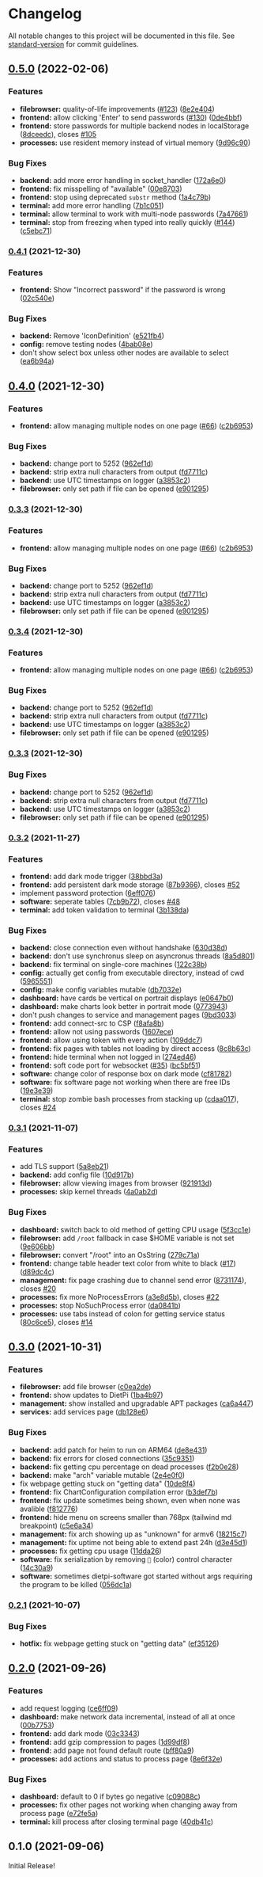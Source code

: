 # Changelog

All notable changes to this project will be documented in this file. See [standard-version](https://github.com/conventional-changelog/standard-version) for commit guidelines.

## [0.5.0](https://github.com/ravenclaw900/DietPi-Dashboard/compare/v0.4.1...v0.5.0) (2022-02-06)


### Features

* **filebrowser:** quality-of-life improvements ([#123](https://github.com/ravenclaw900/DietPi-Dashboard/issues/123)) ([8e2e404](https://github.com/ravenclaw900/DietPi-Dashboard/commit/8e2e40433d3ca543af3a086adb33d992976ad16e))
* **frontend:** allow clicking 'Enter' to send passwords ([#130](https://github.com/ravenclaw900/DietPi-Dashboard/issues/130)) ([0de4bbf](https://github.com/ravenclaw900/DietPi-Dashboard/commit/0de4bbff163972bac75c45bc83c9ad256c2d9ff5))
* **frontend:** store passwords for multiple backend nodes in localStorage ([8dceedc](https://github.com/ravenclaw900/DietPi-Dashboard/commit/8dceedc94c973bc419cd6d38de477aea15601ad6)), closes [#105](https://github.com/ravenclaw900/DietPi-Dashboard/issues/105)
* **processes:** use resident memory instead of virtual memory ([9d96c90](https://github.com/ravenclaw900/DietPi-Dashboard/commit/9d96c9087a5b4ef8653b7c04a81053bd78732ae8))


### Bug Fixes

* **backend:** add more error handling in socket_handler ([172a6e0](https://github.com/ravenclaw900/DietPi-Dashboard/commit/172a6e031ffccc61e8327654ad7d01745804b814))
* **frontend:** fix misspelling of "available" ([00e8703](https://github.com/ravenclaw900/DietPi-Dashboard/commit/00e8703b535f2dbd154a6317bc8cc2d94cf0c7b2))
* **frontend:** stop using deprecated `substr` method ([1a4c79b](https://github.com/ravenclaw900/DietPi-Dashboard/commit/1a4c79bcd6062a9fdf1c4f87980e8fc8ede180a5))
* **terminal:** add more error handling ([7b1c051](https://github.com/ravenclaw900/DietPi-Dashboard/commit/7b1c051e96c513da593765131e7a73fc8853b790))
* **terminal:** allow terminal to work with multi-node passwords ([7a47661](https://github.com/ravenclaw900/DietPi-Dashboard/commit/7a476614d34cce3649545597430f550543bd9505))
* **terminal:** stop from freezing when typed into really quickly ([#144](https://github.com/ravenclaw900/DietPi-Dashboard/issues/144)) ([c5ebc71](https://github.com/ravenclaw900/DietPi-Dashboard/commit/c5ebc7170b48318dc25615f3940be3b195718178))

### [0.4.1](https://github.com/ravenclaw900/DietPi-Dashboard/compare/v0.4.0...v0.4.1) (2021-12-30)


### Features

* **frontend:** Show "Incorrect password" if the password is wrong ([02c540e](https://github.com/ravenclaw900/DietPi-Dashboard/commit/02c540e43a443f9990c9913fec8f4cd5cd59e5ff))


### Bug Fixes

* **backend:** Remove 'IconDefinition' ([e521fb4](https://github.com/ravenclaw900/DietPi-Dashboard/commit/e521fb4540cf57f70b611d731be80723cd03e4cb))
* **config:** remove testing nodes ([4bab08e](https://github.com/ravenclaw900/DietPi-Dashboard/commit/4bab08e6e27cd105296a18e88d27110042d056a3))
* don't show select box unless other nodes are available to select ([ea6b94a](https://github.com/ravenclaw900/DietPi-Dashboard/commit/ea6b94a8bc01c396c44156e6cf493ffe49bc8aa0))

## [0.4.0](https://github.com/ravenclaw900/DietPi-Dashboard/compare/v0.3.2...v0.4.0) (2021-12-30)


### Features

* **frontend:** allow managing multiple nodes on one page ([#66](https://github.com/ravenclaw900/DietPi-Dashboard/issues/66)) ([c2b6953](https://github.com/ravenclaw900/DietPi-Dashboard/commit/c2b695349233adbf4f2cf196dd25b75737dddb3f))


### Bug Fixes

* **backend:** change port to 5252 ([962ef1d](https://github.com/ravenclaw900/DietPi-Dashboard/commit/962ef1db3c391d2464cb96b826f566b1c9b6af73))
* **backend:** strip extra null characters from output ([fd7711c](https://github.com/ravenclaw900/DietPi-Dashboard/commit/fd7711c2bf06617e81ac924c8aa7e31b1d42ae23))
* **backend:** use UTC timestamps on logger ([a3853c2](https://github.com/ravenclaw900/DietPi-Dashboard/commit/a3853c2697d5a0606499c41fc6cf456543e01a4e))
* **filebrowser:** only set path if file can be opened ([e901295](https://github.com/ravenclaw900/DietPi-Dashboard/commit/e901295f3c05e82f4c845a4eecb5d941f8f4883c))

### [0.3.3](https://github.com/ravenclaw900/DietPi-Dashboard/compare/v0.3.2...v0.3.3) (2021-12-30)


### Features

* **frontend:** allow managing multiple nodes on one page ([#66](https://github.com/ravenclaw900/DietPi-Dashboard/issues/66)) ([c2b6953](https://github.com/ravenclaw900/DietPi-Dashboard/commit/c2b695349233adbf4f2cf196dd25b75737dddb3f))


### Bug Fixes

* **backend:** change port to 5252 ([962ef1d](https://github.com/ravenclaw900/DietPi-Dashboard/commit/962ef1db3c391d2464cb96b826f566b1c9b6af73))
* **backend:** strip extra null characters from output ([fd7711c](https://github.com/ravenclaw900/DietPi-Dashboard/commit/fd7711c2bf06617e81ac924c8aa7e31b1d42ae23))
* **backend:** use UTC timestamps on logger ([a3853c2](https://github.com/ravenclaw900/DietPi-Dashboard/commit/a3853c2697d5a0606499c41fc6cf456543e01a4e))
* **filebrowser:** only set path if file can be opened ([e901295](https://github.com/ravenclaw900/DietPi-Dashboard/commit/e901295f3c05e82f4c845a4eecb5d941f8f4883c))

### [0.3.4](https://github.com/ravenclaw900/DietPi-Dashboard/compare/v0.3.2...v0.3.4) (2021-12-30)


### Features

* **frontend:** allow managing multiple nodes on one page ([#66](https://github.com/ravenclaw900/DietPi-Dashboard/issues/66)) ([c2b6953](https://github.com/ravenclaw900/DietPi-Dashboard/commit/c2b695349233adbf4f2cf196dd25b75737dddb3f))


### Bug Fixes

* **backend:** change port to 5252 ([962ef1d](https://github.com/ravenclaw900/DietPi-Dashboard/commit/962ef1db3c391d2464cb96b826f566b1c9b6af73))
* **backend:** strip extra null characters from output ([fd7711c](https://github.com/ravenclaw900/DietPi-Dashboard/commit/fd7711c2bf06617e81ac924c8aa7e31b1d42ae23))
* **backend:** use UTC timestamps on logger ([a3853c2](https://github.com/ravenclaw900/DietPi-Dashboard/commit/a3853c2697d5a0606499c41fc6cf456543e01a4e))
* **filebrowser:** only set path if file can be opened ([e901295](https://github.com/ravenclaw900/DietPi-Dashboard/commit/e901295f3c05e82f4c845a4eecb5d941f8f4883c))

### [0.3.3](https://github.com/ravenclaw900/DietPi-Dashboard/compare/v0.3.2...v0.3.3) (2021-12-30)


### Bug Fixes

* **backend:** change port to 5252 ([962ef1d](https://github.com/ravenclaw900/DietPi-Dashboard/commit/962ef1db3c391d2464cb96b826f566b1c9b6af73))
* **backend:** strip extra null characters from output ([fd7711c](https://github.com/ravenclaw900/DietPi-Dashboard/commit/fd7711c2bf06617e81ac924c8aa7e31b1d42ae23))
* **backend:** use UTC timestamps on logger ([a3853c2](https://github.com/ravenclaw900/DietPi-Dashboard/commit/a3853c2697d5a0606499c41fc6cf456543e01a4e))
* **filebrowser:** only set path if file can be opened ([e901295](https://github.com/ravenclaw900/DietPi-Dashboard/commit/e901295f3c05e82f4c845a4eecb5d941f8f4883c))

### [0.3.2](https://github.com/ravenclaw900/DietPi-Dashboard/compare/v0.3.1...v0.3.2) (2021-11-27)


### Features

* **frontend:** add dark mode trigger ([38bbd3a](https://github.com/ravenclaw900/DietPi-Dashboard/commit/38bbd3a63b846a647912c0cd4b5d4ae31dddd342))
* **frontend:** add persistent dark mode storage ([87b9366](https://github.com/ravenclaw900/DietPi-Dashboard/commit/87b936634ac508c29d00eeccf110b58740b69838)), closes [#52](https://github.com/ravenclaw900/DietPi-Dashboard/issues/52)
* implement password protection ([6eff076](https://github.com/ravenclaw900/DietPi-Dashboard/commit/6eff076ebe7863be8744797d84fef6c10d28e449))
* **software:** seperate tables ([7cb9b72](https://github.com/ravenclaw900/DietPi-Dashboard/commit/7cb9b7266a6d02693502b5e06602624d2faff43c)), closes [#48](https://github.com/ravenclaw900/DietPi-Dashboard/issues/48)
* **terminal:** add token validation to terminal ([3b138da](https://github.com/ravenclaw900/DietPi-Dashboard/commit/3b138da8b526d46214d102c446517f518a5bd17b))


### Bug Fixes

* **backend:** close connection even without handshake ([630d38d](https://github.com/ravenclaw900/DietPi-Dashboard/commit/630d38d6dab2dbd90f458f4905bb66dc440493d4))
* **backend:** don't use synchronus sleep on asyncronus threads ([8a5d801](https://github.com/ravenclaw900/DietPi-Dashboard/commit/8a5d80176cf18f2ad8d2148c2c833c6c8372bff5))
* **backend:** fix terminal on single-core machines ([122c38b](https://github.com/ravenclaw900/DietPi-Dashboard/commit/122c38b65414b2502fb69983038360ffb793b878))
* **config:** actually get config from executable directory, instead of cwd ([5965551](https://github.com/ravenclaw900/DietPi-Dashboard/commit/5965551fec41d355749c92c9c743c75b536bd815))
* **config:** make config variables mutable ([db7032e](https://github.com/ravenclaw900/DietPi-Dashboard/commit/db7032e4eaa7810d579cf14b13575cf7d7e641d4))
* **dashboard:** have cards be vertical on portrait displays ([e0647b0](https://github.com/ravenclaw900/DietPi-Dashboard/commit/e0647b0b7b098c269549d8adb3799f507cd975b4))
* **dashboard:** make charts look better in portrait mode ([0773943](https://github.com/ravenclaw900/DietPi-Dashboard/commit/0773943aae9b57bbc429ae86098a8d7049c3d755))
* don't push changes to service and management pages ([9bd3033](https://github.com/ravenclaw900/DietPi-Dashboard/commit/9bd30338e458666a46542067ed6b2584f42d019e))
* **frontend:** add connect-src to CSP ([f8afa8b](https://github.com/ravenclaw900/DietPi-Dashboard/commit/f8afa8b5604d2f34f66237a2cbe3d16d45dd55ed))
* **frontend:** allow not using passwords ([1607ece](https://github.com/ravenclaw900/DietPi-Dashboard/commit/1607ecec1ff56a52056406706a20049507cbf984))
* **frontend:** allow using token with every action ([109ddc7](https://github.com/ravenclaw900/DietPi-Dashboard/commit/109ddc78ed87e52553daa32d44a667cb893f595c))
* **frontend:** fix pages with tables not loading by direct access ([8c8b63c](https://github.com/ravenclaw900/DietPi-Dashboard/commit/8c8b63cd555f4ee71a3d14dc282736981e46ff07))
* **frontend:** hide terminal when not logged in ([274ed46](https://github.com/ravenclaw900/DietPi-Dashboard/commit/274ed466b1e785e7b5d49b4e8bfd26444b7a5581))
* **frontend:** soft code port for websocket ([#35](https://github.com/ravenclaw900/DietPi-Dashboard/issues/35)) ([bc5bf51](https://github.com/ravenclaw900/DietPi-Dashboard/commit/bc5bf51c805a210fd2189972543a43e7f5aedc7c))
* **software:** change color of response box on dark mode ([cf81782](https://github.com/ravenclaw900/DietPi-Dashboard/commit/cf817825179300cfc370602abe214aaae2df7b81))
* **software:** fix software page not working when there are free IDs ([19e3e39](https://github.com/ravenclaw900/DietPi-Dashboard/commit/19e3e39f6d78df65421ba81231e4545a9ed5cf60))
* **terminal:** stop zombie bash processes from stacking up ([cdaa017](https://github.com/ravenclaw900/DietPi-Dashboard/commit/cdaa0178d2f21635bc148a657b0624cbe820c385)), closes [#24](https://github.com/ravenclaw900/DietPi-Dashboard/issues/24)

### [0.3.1](https://github.com/ravenclaw900/DietPi-Dashboard/compare/v0.3.0...v0.3.1) (2021-11-07)


### Features

* add TLS support ([5a8eb21](https://github.com/ravenclaw900/DietPi-Dashboard/commit/5a8eb215ae3ebe407afa6f2ad55b822418ca295c))
* **backend:** add config file ([10d917b](https://github.com/ravenclaw900/DietPi-Dashboard/commit/10d917b6045a37b61873a298507615d57a313593))
* **filebrowser:** allow viewing images from browser ([921913d](https://github.com/ravenclaw900/DietPi-Dashboard/commit/921913d9bc2b0c86f012703864640b8117336bb4))
* **processes:** skip kernel threads ([4a0ab2d](https://github.com/ravenclaw900/DietPi-Dashboard/commit/4a0ab2d22af5bb3dfc59ef6769220e943ac03245))


### Bug Fixes

* **dashboard:** switch back to old method of getting CPU usage ([5f3cc1e](https://github.com/ravenclaw900/DietPi-Dashboard/commit/5f3cc1e4bd55d06c73f665a3bbad97775798e629))
* **filebrowser:** add `/root` fallback in case $HOME variable is not set ([9e606bb](https://github.com/ravenclaw900/DietPi-Dashboard/commit/9e606bb89b70dc090c35e6b0560c4d55abe14e35))
* **filebrowser:** convert "/root" into an OsString ([279c71a](https://github.com/ravenclaw900/DietPi-Dashboard/commit/279c71a9a90541bbfe10d20ca9adf8eedf2da109))
* **frontend:** change table header text color from white to black ([#17](https://github.com/ravenclaw900/DietPi-Dashboard/issues/17)) ([d89dc4c](https://github.com/ravenclaw900/DietPi-Dashboard/commit/d89dc4c355b92f2a28fa7905e0d8d0f39735e53a))
* **management:** fix page crashing due to channel send error ([8731174](https://github.com/ravenclaw900/DietPi-Dashboard/commit/8731174075bc03b50558cf9b2cf680cdae2d0f9c)), closes [#20](https://github.com/ravenclaw900/DietPi-Dashboard/issues/20)
* **processes:** fix more NoProcessErrors ([a3e8d5b](https://github.com/ravenclaw900/DietPi-Dashboard/commit/a3e8d5bd9ce5c3990a95f62dc1feb8ce32d3263e)), closes [#22](https://github.com/ravenclaw900/DietPi-Dashboard/issues/22)
* **processes:** stop NoSuchProcess error ([da0841b](https://github.com/ravenclaw900/DietPi-Dashboard/commit/da0841b836a42aa64f81cf331e0ab82712b35240))
* **processes:** use tabs instead of colon for getting service status ([80c6ce5](https://github.com/ravenclaw900/DietPi-Dashboard/commit/80c6ce5a98de057526eada9e26114ec85d83a5cb)), closes [#14](https://github.com/ravenclaw900/DietPi-Dashboard/issues/14)

## [0.3.0](https://github.com/ravenclaw900/DietPi-Dashboard/compare/v0.2.0...v0.3.0) (2021-10-31)


### Features

* **filebrowser:** add file browser ([c0ea2de](https://github.com/ravenclaw900/DietPi-Dashboard/commit/c0ea2defec8ff701d5f255879e307cc2039fbced))
* **frontend:** show updates to DietPi ([1ba4b97](https://github.com/ravenclaw900/DietPi-Dashboard/commit/1ba4b9721ab55e33f6deac5dda06915a7a18e2bc))
* **management:** show installed and upgradable APT packages ([ca6a447](https://github.com/ravenclaw900/DietPi-Dashboard/commit/ca6a447ab1aa15417c1db6796fbc589e96ee8e42))
* **services:** add services page ([db128e6](https://github.com/ravenclaw900/DietPi-Dashboard/commit/db128e65773f70de9c0c3ad3ca5b7c663280eb30))


### Bug Fixes

* **backend:** add patch for heim to run on ARM64 ([de8e431](https://github.com/ravenclaw900/DietPi-Dashboard/commit/de8e431fee817bb6ae3fbc724f3811c299132d84))
* **backend:** fix errors for closed connections ([35c9351](https://github.com/ravenclaw900/DietPi-Dashboard/commit/35c935120a8c0f52c2056fde281df8187644ae95))
* **backend:** fix getting cpu percentage on dead processes ([f2b0e28](https://github.com/ravenclaw900/DietPi-Dashboard/commit/f2b0e28b4a0077c221c0515701965581078605e8))
* **backend:** make "arch" variable mutable ([2e4e0f0](https://github.com/ravenclaw900/DietPi-Dashboard/commit/2e4e0f04d754229b139aa42c599b3a66855c42c6))
* fix webpage getting stuck on "getting data" ([10de8f4](https://github.com/ravenclaw900/DietPi-Dashboard/commit/10de8f423fbca15dd90b06a7de71e6a48749d5f2))
* **frontend:** fix ChartConfiguration compilation error ([b3def7b](https://github.com/ravenclaw900/DietPi-Dashboard/commit/b3def7b6119ffd0176990dfac4ff595f3de13f74))
* **frontend:** fix update sometimes being shown, even when none was avalible ([f812776](https://github.com/ravenclaw900/DietPi-Dashboard/commit/f812776482935fc785c4c2e41c181e9ad6cfba22))
* **frontend:** hide menu on screens smaller than 768px (tailwind md breakpoint) ([c5e6a34](https://github.com/ravenclaw900/DietPi-Dashboard/commit/c5e6a34db1c0826bc9979cfbfec865a3b1e93b97))
* **management:** fix arch showing up as "unknown" for armv6 ([18215c7](https://github.com/ravenclaw900/DietPi-Dashboard/commit/18215c736fd895f5866bbd36533179ae3f35dfb6))
* **management:** fix uptime not being able to extend past 24h ([d3e45d1](https://github.com/ravenclaw900/DietPi-Dashboard/commit/d3e45d107ebbc42e1bbced5c32d8234924b96d2d))
* **processes:** fix getting cpu usage ([11dda26](https://github.com/ravenclaw900/DietPi-Dashboard/commit/11dda260f6c4d8e29dff3a8457cdb26363203101))
* **software:** fix serialization by removing `` (color) control character ([14c30a9](https://github.com/ravenclaw900/DietPi-Dashboard/commit/14c30a92dc77f3606cc1766e69168bc1530ca1b4))
* **software:** sometimes dietpi-software got started without args requiring the program to be killed ([056dc1a](https://github.com/ravenclaw900/DietPi-Dashboard/commit/056dc1a74bdfd4f901eb4da666acf4abcdb30e07))

### [0.2.1](https://github.com/ravenclaw900/DietPi-Dashboard/compare/v0.2.0...v0.2.1) (2021-10-07)


### Bug Fixes

* **hotfix:** fix webpage getting stuck on "getting data" ([ef35126](https://github.com/ravenclaw900/DietPi-Dashboard/commit/ef351262d564a523451424d0c7f91b5eb91a86ab))

## [0.2.0](https://github.com/ravenclaw900/DietPi-Dashboard/compare/v0.1.0...v0.2.0) (2021-09-26)


### Features

* add request logging ([ce6ff09](https://github.com/ravenclaw900/DietPi-Dashboard/commit/ce6ff09f974e0127fee8ed85bc0f71be4e992ffa))
* **dashboard:** make network data incremental, instead of all at once ([00b7753](https://github.com/ravenclaw900/DietPi-Dashboard/commit/00b77538ae6983214b3bc4249201fd824efc26f9))
* **frontend:** add dark mode ([03c3343](https://github.com/ravenclaw900/DietPi-Dashboard/commit/03c334324fda9b6fec41ffdd44e673c78f84586e))
* **frontend:** add gzip compression to pages ([1d99df8](https://github.com/ravenclaw900/DietPi-Dashboard/commit/1d99df87ddecf7d35152fd04e0be6f0e06018d7d))
* **frontend:** add page not found default route ([bff80a9](https://github.com/ravenclaw900/DietPi-Dashboard/commit/bff80a9d75b687df3ad8c46d4f54aa9397cd38b7))
* **processes:** add actions and status to process page ([8e6f32e](https://github.com/ravenclaw900/DietPi-Dashboard/commit/8e6f32e7eb37abad7f4f84a17fa5bde8de4cd7a0))


### Bug Fixes

* **dashboard:** default to 0 if bytes go negative ([c09088c](https://github.com/ravenclaw900/DietPi-Dashboard/commit/c09088ca3826e1e42df0e421f35f5e2958fe162c))
* **processes:** fix other pages not working when changing away from process page ([e72fe5a](https://github.com/ravenclaw900/DietPi-Dashboard/commit/e72fe5a549035d4bcc3cfa5cfb69a9a32c0d7243))
* **terminal:** kill process after closing terminal page ([40db41c](https://github.com/ravenclaw900/DietPi-Dashboard/commit/40db41c97083cd12847fc657a46d4a9e1700a24a))

## 0.1.0 (2021-09-06)
Initial Release!

